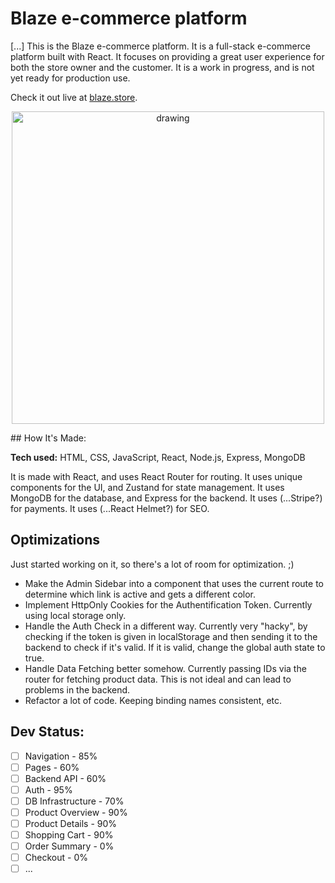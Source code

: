 # Blaze e-commerce platform

[...]
This is the Blaze e-commerce platform. It is a full-stack e-commerce platform built with React. It focuses on providing a great user experience for both the store owner and the customer.
It is a work in progress, and is not yet ready for production use.

Check it out live at [blaze.store](https://#).

<p align="center">
<img src="https://user-images.githubusercontent.com/84287747/201928326-1f040605-4b4f-4e5d-9231-5cb7f061e19d.png" alt="drawing" style="width:500px;"/>
  </p>
## How It's Made:

**Tech used:** HTML, CSS, JavaScript, React, Node.js, Express, MongoDB

It is made with React, and uses React Router for routing. It uses unique components for the UI, and Zustand for state management. It uses MongoDB for the database, and Express for the backend. It uses (...Stripe?) for payments. It uses (...React Helmet?) for SEO.

## Optimizations

<!-- You don't have to include this section but interviewers *love* that you can not only deliver a final product that looks great but also functions efficiently. Did you write something then refactor it later and the result was 5x faster than the original implementation? Did you cache your assets? Things that you write in this section are **GREAT** to bring up in interviews and you can use this section as reference when studying for technical interviews! -->

Just started working on it, so there's a lot of room for optimization. ;)

-   Make the Admin Sidebar into a component that uses the current route to determine which link is active and gets a different color.
-   Implement HttpOnly Cookies for the Authentification Token. Currently using local
    storage only.
-   Handle the Auth Check in a different way. Currently very "hacky", by checking if
    the token is given in localStorage and then sending it to the backend to check if it's valid. If it is valid, change the global auth state to true.
-   Handle Data Fetching better somehow. Currently passing IDs via the router for fetching product data. This is not ideal and can lead to problems in the backend.
-   Refactor a lot of code. Keeping binding names consistent, etc.

## Dev Status:

-   [ ] Navigation - 85%
-   [ ] Pages - 60%
-   [ ] Backend API - 60%
-   [ ] Auth - 95%
-   [ ] DB Infrastructure - 70%
-   [ ] Product Overview - 90%
-   [ ] Product Details - 90%
-   [ ] Shopping Cart - 90%
-   [ ] Order Summary - 0%
-   [ ] Checkout - 0%
-   [ ] ...

<!-- ## Lessons Learned:

No matter what your experience level, being an engineer means continuously learning. Every time you build something you always have those _whoa this is awesome_ or _fuck yeah I did it!_ moments. This is where you should share those moments! Recruiters and interviewers love to see that you're self-aware and passionate about growing. -->
